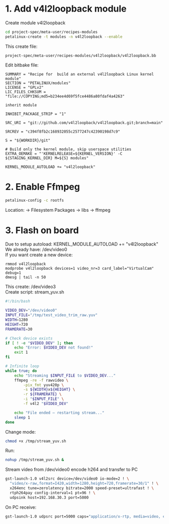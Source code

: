 # 1. Add v4l2loopback module

Create module v4l2loopback

```bash
cd project-spec/meta-user/recipes-modules
petalinux-create -t modules -n v4l2loopback --enable
```
This create file: 
```
project-spec/meta-user/recipes-modules/v4l2loopback/v4l2loopback.bb
```
Edit bitbake file:
```
SUMMARY = "Recipe for  build an external v4l2loopback Linux kernel module"
SECTION = "PETALINUX/modules"
LICENSE = "GPLv2"
LIC_FILES_CHKSUM = "file://COPYING;md5=b234ee4d69f5fce4486a80fdaf4a4263"

inherit module

INHIBIT_PACKAGE_STRIP = "1"

SRC_URI = "git://github.com/v4l2loopback/v4l2loopback.git;branch=main"

SRCREV = "c394f8fb2c168932055c2577247c42390198d7c9"

S = "${WORKDIR}/git"

# Build only the kernel module, skip userspace utilities
EXTRA_OEMAKE = "'KERNELRELEASE=${KERNEL_VERSION}' -C ${STAGING_KERNEL_DIR} M=${S} modules"

KERNEL_MODULE_AUTOLOAD += "v4l2loopback"
```
# 2. Enable Ffmpeg
```bash
petalinux-config -c rootfs
```
Location: -> Filesystem Packages -> libs -> ffmpeg
# 3. Flash on board
Due to setup autoload: KERNEL_MODULE_AUTOLOAD += "v4l2loopback"<br>
We already have: /dev/video0<br>
If you want create a new device:
```
rmmod v4l2loopback
modprobe v4l2loopback devices=1 video_nr=3 card_label="VirtualCam" debug=1
dmesg | tail -n 50
```
This create: /dev/video3<br>
Create script: stream_yuv.sh
```bash
#!/bin/bash

VIDEO_DEV="/dev/video0"
INPUT_FILE="/tmp/test_video_trim_raw.yuv"
WIDTH=1280
HEIGHT=720
FRAMERATE=30

# Check device exists
if [ ! -e "$VIDEO_DEV" ]; then
    echo "Error: $VIDEO_DEV not found!"
    exit 1
fi

# Infinite loop
while true; do
    echo "Streaming $INPUT_FILE to $VIDEO_DEV..."
    ffmpeg -re -f rawvideo \
        -pix_fmt yuv420p \
        -s ${WIDTH}x${HEIGHT} \
        -r ${FRAMERATE} \
        -i "$INPUT_FILE" \
        -f v4l2 "$VIDEO_DEV"

    echo "File ended — restarting stream..."
    sleep 1
done
``` 
Change mode:
```bash
chmod +x /tmp/stream_yuv.sh
```
Run:
```bash
nohup /tmp/stream_yuv.sh &
```
Stream video from /dev/video0 encode h264 and transfer to PC
```bash
gst-launch-1.0 v4l2src device=/dev/video0 io-mode=2 ! \
  "video/x-raw,format=I420,width=1280,height=720,framerate=30/1" ! \
  x264enc tune=zerolatency bitrate=2000 speed-preset=ultrafast ! \
  rtph264pay config-interval=1 pt=96 ! \
  udpsink host=192.168.30.3 port=5000
```
On PC receive:
```bash
gst-launch-1.0 udpsrc port=5000 caps="application/x-rtp, media=video, encoding-name=H264, payload=96" ! rtph264depay ! h264parse ! avdec_h264 ! autovideosink
```